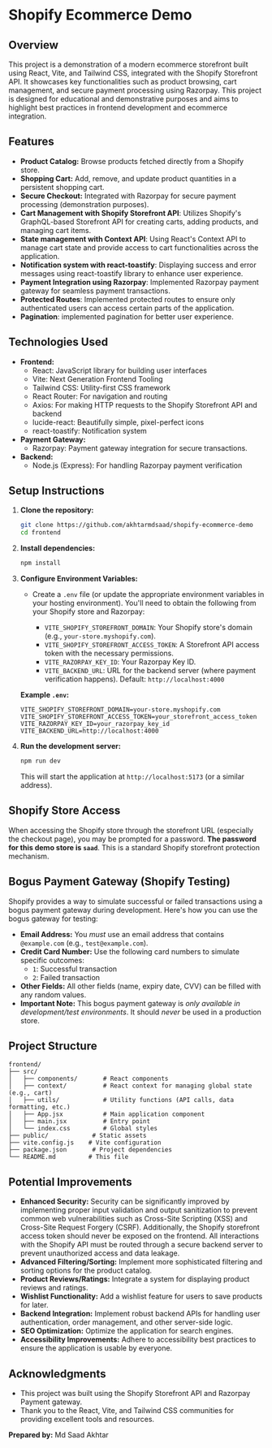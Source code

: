 # Shopify Ecommerce Demo

## Overview

This project is a demonstration of a modern ecommerce storefront built using React, Vite, and Tailwind CSS, integrated with the Shopify Storefront API. It showcases key functionalities such as product browsing, cart management, and secure payment processing using Razorpay. This project is designed for educational and demonstrative purposes and aims to highlight best practices in frontend development and ecommerce integration.

## Features

*   **Product Catalog:** Browse products fetched directly from a Shopify store.
*   **Shopping Cart:** Add, remove, and update product quantities in a persistent shopping cart.
*   **Secure Checkout:** Integrated with Razorpay for secure payment processing (demonstration purposes).
*   **Cart Management with Shopify Storefront API**: Utilizes Shopify's GraphQL-based Storefront API for creating carts, adding products, and managing cart items.
*   **State management with Context API**: Using React's Context API to manage cart state and provide access to cart functionalities across the application.
*   **Notification system with react-toastify**: Displaying success and error messages using react-toastify library to enhance user experience.
*   **Payment Integration using Razorpay**: Implemented Razorpay payment gateway for seamless payment transactions.
*   **Protected Routes**: Implemented protected routes to ensure only authenticated users can access certain parts of the application.
*   **Pagination**: implemented pagination for better user experience.

## Technologies Used

*   **Frontend:**
    *   React: JavaScript library for building user interfaces
    *   Vite:  Next Generation Frontend Tooling
    *   Tailwind CSS: Utility-first CSS framework
    *   React Router: For navigation and routing
    *   Axios: For making HTTP requests to the Shopify Storefront API and backend
    *   lucide-react: Beautifully simple, pixel-perfect icons
    *   react-toastify: Notification system
*   **Payment Gateway:**
    *   Razorpay: Payment gateway integration for secure transactions.
*   **Backend:**
    *   Node.js (Express): For handling Razorpay payment verification

## Setup Instructions

1.  **Clone the repository:**
    ```bash
    git clone https://github.com/akhtarmdsaad/shopify-ecommerce-demo
    cd frontend
    ```

2.  **Install dependencies:**
    ```bash
    npm install
    ```

3.  **Configure Environment Variables:**

    *   Create a `.env` file (or update the appropriate environment variables in your hosting environment).  You'll need to obtain the following from your Shopify store and Razorpay:

        *   `VITE_SHOPIFY_STOREFRONT_DOMAIN`: Your Shopify store's domain (e.g., `your-store.myshopify.com`).
        *   `VITE_SHOPIFY_STOREFRONT_ACCESS_TOKEN`:  A Storefront API access token with the necessary permissions.
        *   `VITE_RAZORPAY_KEY_ID`: Your Razorpay Key ID.
        *   `VITE_BACKEND_URL`: URL for the backend server (where payment verification happens). Default: `http://localhost:4000`

    **Example `.env`:**

    ```
    VITE_SHOPIFY_STOREFRONT_DOMAIN=your-store.myshopify.com
    VITE_SHOPIFY_STOREFRONT_ACCESS_TOKEN=your_storefront_access_token
    VITE_RAZORPAY_KEY_ID=your_razorpay_key_id
    VITE_BACKEND_URL=http://localhost:4000
    ```

4.  **Run the development server:**
    ```bash
    npm run dev
    ```

    This will start the application at `http://localhost:5173` (or a similar address).

## Shopify Store Access

When accessing the Shopify store through the storefront URL (especially the checkout page), you may be prompted for a password.  **The password for this demo store is `saad`**. This is a standard Shopify storefront protection mechanism.

## Bogus Payment Gateway (Shopify Testing)

Shopify provides a way to simulate successful or failed transactions using a bogus payment gateway during development.
Here's how you can use the bogus gateway for testing:

*   **Email Address:** You *must* use an email address that contains `@example.com` (e.g., `test@example.com`).
*   **Credit Card Number:** Use the following card numbers to simulate specific outcomes:
    *   `1`:  Successful transaction
    *   `2`:  Failed transaction
*   **Other Fields:** All other fields (name, expiry date, CVV) can be filled with any random values.
*   **Important Note:** This bogus payment gateway is *only available in development/test environments*.  It should *never* be used in a production store.

## Project Structure

```
frontend/
├── src/
│   ├── components/       # React components
│   ├── context/          # React context for managing global state (e.g., cart)
│   ├── utils/            # Utility functions (API calls, data formatting, etc.)
│   ├── App.jsx           # Main application component
│   ├── main.jsx          # Entry point
│   └── index.css         # Global styles
├── public/            # Static assets
├── vite.config.js    # Vite configuration
├── package.json       # Project dependencies
└── README.md         # This file
```

## Potential Improvements

*   **Enhanced Security:** Security can be significantly improved by implementing proper input validation and output sanitization to prevent common web vulnerabilities such as Cross-Site Scripting (XSS) and Cross-Site Request Forgery (CSRF). Additionally, the Shopify storefront access token should never be exposed on the frontend. All interactions with the Shopify API must be routed through a secure backend server to prevent unauthorized access and data leakage.
*   **Advanced Filtering/Sorting:** Implement more sophisticated filtering and sorting options for the product catalog.
*   **Product Reviews/Ratings:** Integrate a system for displaying product reviews and ratings.
*   **Wishlist Functionality:** Add a wishlist feature for users to save products for later.
*   **Backend Integration:** Implement robust backend APIs for handling user authentication, order management, and other server-side logic.
*   **SEO Optimization:**  Optimize the application for search engines.
*   **Accessibility Improvements:** Adhere to accessibility best practices to ensure the application is usable by everyone.

## Acknowledgments

*   This project was built using the Shopify Storefront API and Razorpay Payment gateway.
*   Thank you to the React, Vite, and Tailwind CSS communities for providing excellent tools and resources.

**Prepared by:** Md Saad Akhtar

